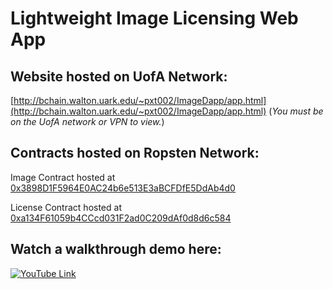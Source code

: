# Lightweight Image Licensing Web App

## Website hosted on UofA Network:
[http://bchain.walton.uark.edu/~pxt002/ImageDapp/app.html](http://bchain.walton.uark.edu/~pxt002/ImageDapp/app.html)  (*You must be on the UofA network or VPN to view.*)


## Contracts hosted on Ropsten Network:

Image Contract hosted at [0x3898D1F5964E0AC24b6e513E3aBCFDfE5DdAb4d0](https://ropsten.etherscan.io/address/0x3898D1F5964E0AC24b6e513E3aBCFDfE5DdAb4d0)

License Contract hosted at [0xa134F61059b4CCcd031F2ad0C209dAf0d8d6c584](https://ropsten.etherscan.io/address/0xa134F61059b4CCcd031F2ad0C209dAf0d8d6c584)

## Watch a walkthrough demo here:

[![YouTube Link](https://img.youtube.com/vi/dKqToxk9-ng/0.jpg)](http://www.youtube.com/watch?v=dKqToxk9-ng)